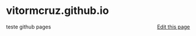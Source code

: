 # vitormcruz.github.io

<a style="float: right;" href="{{site.github.repository_url}}/edit/{{url}}">Edit this page</a>

teste github pages
